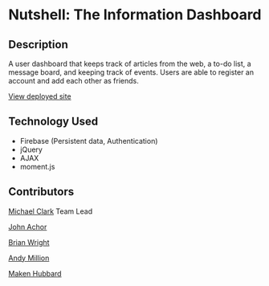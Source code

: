 # Nutshell: The Information Dashboard

## Description
A user dashboard that keeps track of articles from the web, a to-do list, a message board, and keeping track of events.  Users are able to register an account and add each other as friends.

[View deployed site](https://nutshell-df075.firebaseapp.com/)

## Technology Used
- Firebase (Persistent data, Authentication)
- jQuery
- AJAX
- moment.js

## Contributors
[Michael Clark](https://github.com/michaelclark2) Team Lead

[John Achor](https://github.com/johnachor)

[Brian Wright](https://github.com/briankw23)

[Andy Million](https://github.com/amillion3)

[Maken Hubbard](https://github.com/MakenHubbard)

